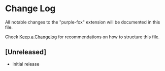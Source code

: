 # Change Log

All notable changes to the "purple-fox" extension will be documented in this file.

Check [Keep a Changelog](http://keepachangelog.com/) for recommendations on how to structure this file.

## [Unreleased]

- Initial release

